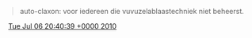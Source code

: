 > auto\-claxon: voor iedereen die vuvuzelablaastechniek niet beheerst\.

<img src="../../media/tweet.ico" width="12" /> [Tue Jul 06 20:40:39 +0000 2010](https://twitter.com/DromerDenker/status/17895047627)